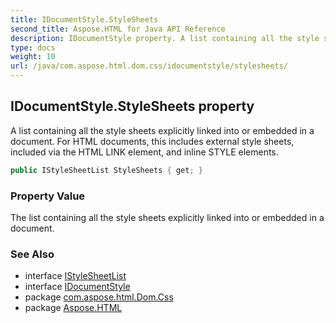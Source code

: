 ```yaml
---
title: IDocumentStyle.StyleSheets
second_title: Aspose.HTML for Java API Reference
description: IDocumentStyle property. A list containing all the style sheets explicitly linked into or embedded in a document. For HTML documents this includes external style sheets included via the HTML LINK element and inline STYLE elements
type: docs
weight: 10
url: /java/com.aspose.html.dom.css/idocumentstyle/stylesheets/
---
```

## IDocumentStyle.StyleSheets property

A list containing all the style sheets explicitly linked into or embedded in a document. For HTML documents, this includes external style sheets, included via the HTML LINK element, and inline STYLE elements.

```java
public IStyleSheetList StyleSheets { get; }
```

### Property Value

The list containing all the style sheets explicitly linked into or embedded in a document.

### See Also

* interface [IStyleSheetList](../../istylesheetlist/)
* interface [IDocumentStyle](../)
* package [com.aspose.html.Dom.Css](../../idocumentstyle/)
* package [Aspose.HTML](../../../)
